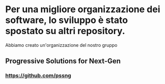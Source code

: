 # Per una migliore organizzazione dei software, lo sviluppo è stato spostato su altri repository.

Abbiamo creato un'organizzazione del nostro gruppo
## Progressive Solutions for Next-Gen
### https://github.com/pssng
